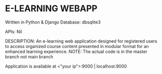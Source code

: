 # E-LEARNING WEBAPP

Written in Python & Django Database: dbsqlite3

APIs: Nil

DESCRIPTION:
An e-learning web application designed for registered users to access organized course content presented in modular format for an enhanced learning experience.
NOTE: The actual code is in the master branch not main branch

Application is available at <"your ip">:9000 | localhost:9000
